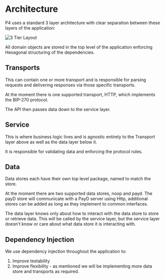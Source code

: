 # Architecture

P4 uses a standard 3 layer architecture with clear separation between these layers of the application:

![3 Tier Layout](https://aspblogs.blob.core.windows.net/media/fredriknormen/WindowsLiveWriter/UsingWebServicesina3tierarchitecture_134F6/3tier_thumb.jpg "3 tier layout")

All domain objects are stored in the top level of the application enforcing Hexagonal structuring of the dependencies.

## Transports

This can contain one or more transport and is responsible for parsing requests and delivering responses via those specific transports.

At the moment there is one supported transport, HTTP, which implements the BIP-270 protocol.

The API then passes data down to the service layer.

## Service

This is where business logic lives and is agnostic entirely to the Transport layer above as well as the data layer below it.

It is responsible for validating data and enforcing the protocol rules.

## Data

Data stores each have their own top level package, named to match the store.

At the moment there are two supported data stores, noop and payd. The payD store will communicate with a PayD server using Http, additional stores can be added as long as they implement to common interfaces.

The data layer knows only about how to interact with the data store to store or retrieve data. This will be called by the service layer, but the service layer doesn't know or care about what data store it is interacting with.

## Dependency Injection

We use dependency injection throughout the application to:

1) Improve testability
2) Improve flexibility - as mentioned we will be implementing more data store and transports as required.

